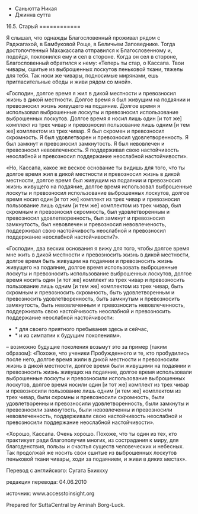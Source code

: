 









* Саньютта Никая
* Джинна сутта


16\.5\. Старый
\=\=\=\=\=\=\=\=\=\=\=\=



Я слышал, что однажды Благословенный проживал рядом с Раджагахой, в Бамбуковой Роще, в Беличьем Заповеднике\. Тогда достопочтенный Махакассапа отправился к Благословенному и, подойдя, поклонился ему и сел в стороне\. Когда он сел в стороне, Благословенный обратился к нему: «Теперь ты стар, о Кассапа\. Твои чивары, сшитые из выброшенных лоскутов пеньковой ткани, тяжелы для тебя\. Так носи же чивары, подносимые мирянами, ешь пригласительные обеды и живи рядом со мной»\.


«Господин, долгое время я жил в дикой местности и превозносил жизнь в дикой местности\. Долгое время я был живущим на подаянии и превозносил жизнь живущего на подаяние\. Долгое время я использовал выброшенные лоскуты и превозносил использование выброшенных лоскутов\. Долгое время я носил лишь один \[и тот же\] комплект из трех чивар и превозносил пользование лишь одним \[и тем же\] комплектом из трех чивар\. Я был скромен и превозносил скромность\. Я был удовлетворен и превозносил удовлетворенность\. Я был замкнут и превозносил замкнутость\. Я был невовлечен и превозносил невовлеченость\. Я поддерживал свою настойчивость неослабной и превозносил поддержание неослабной настойчивости»\.


«Но, Кассапа, какое же веское основание ты видишь для того, что ты долгое время жил в дикой местности и превозносил жизнь в дикой местности, долгое время был живущим на подаянии и превозносил жизнь живущего на подаяние, долгое время использовал выброшенные лоскуты и превозносил использование выброшенных лоскутов, долгое время носил один \[и тот же\] комплект из трех чивар и превозносил пользование лишь одним \[и тем же\] комплектом из трех чивар, был скромным и превозносил скромность, был удовлетворенным и превозносил удовлетворенность, был замкнут и превозносил замкнутость, был невовлечен и превозносил невовлеченость, поддерживал свою настойчивость неослабной и превозносил поддержание неослабной настойчивости?»\.


«Господин, два веских основания я вижу для того, чтобы долгое время мне жить в дикой местности и превозносить жизнь в дикой местности, долгое время быть живущим на подаянии и превозносить жизнь живущего на подаяние, долгое время использовать выброшенные лоскуты и превозносить использование выброшенных лоскутов, долгое время носить один \[и тот же\] комплект из трех чивар и превозносить пользование лишь одним \[и тем же\] комплектом из трех чивар, быть скромным и превозносить скромность, быть удовлетворенным и превозносить удовлетворенность, быть замкнутым и превозносить замкнутость, быть невовлеченным и превозносить невовлеченность, поддерживать свою настойчивость неослабной и превозносить поддержание неослабной настойчивости:


* \* для своего приятного пребывания здесь и сейчас,
* \* и из симпатии к будущим поколениям»\.


– возможно будущие поколения возьмут это за пример \[таким образом\]: «Похоже, что ученики Пробужденного и те, кто пробудились после него, долгое время жили в дикой местности и превозносили жизнь в дикой местности, долгое время были живущими на подаянии и превозносить жизнь живущих на подаяние, долгое время использовали выброшенные лоскуты и превозносили использование выброшенных лоскутов, долгое время носили один \[и тот же\] комплект из трех чивар и превозносили пользование лишь одним \[и тем же\] комплектом из трех чивар, были скромны и превозносили скромность, были удовлетворенны и превозносили удовлетворенность, были замкнуты и превозносили замкнутость, были невовлеченны и превозносили невовлеченность, поддерживали свою настойчивость неослабной и превозносили поддержание неослабной настойчивости»\.


«Хорошо, Кассапа\. Очень хорошо\. Похоже, что ты один из тех, кто практикует ради благополучия многих, из сострадания к миру, для благоденствия, пользы и счастья существ человеческих и небесных\. Так продолжай же носить свои сшитые из выброшенных лоскутов пеньковой ткани чивары, ходи за подаянием, и живи в диких местах»\.



Перевод с английского: Сугата Бхиккху


редакция перевода: 04\.06\.2010


источник: www\.accesstoinsight\.org


Prepared for SuttaCentral by Aminah Borg\-Luck\.






